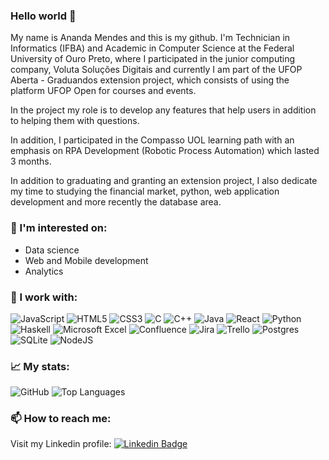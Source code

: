 ### Hello world 👋

My name is Ananda Mendes and this is my github. I'm Technician in Informatics (IFBA) and Academic in Computer Science at the Federal University of Ouro Preto, where I participated in the junior computing company, Voluta Soluções Digitais and currently I am part of the UFOP Aberta - Graduandos extension project, which consists of using the platform UFOP Open for courses and events.

In the project my role is to develop any features that help users in addition to helping them with questions.

In addition, I participated in the Compasso UOL learning path with an emphasis on RPA Development (Robotic Process Automation) which lasted 3 months.

In addition to graduating and granting an extension project, I also dedicate my time to studying the financial market, python, web application development and more recently the database area.

### 👀 I'm interested on:
- Data science 
- Web and Mobile development
- Analytics

### 🔨 I work with:
<img alt="JavaScript" src="https://img.shields.io/badge/javascript-%23323330.svg?&style=for-the-badge&logo=javascript&logoColor=%23F7DF1E"/> <img alt="HTML5" src="https://img.shields.io/badge/html5-%23E34F26.svg?&style=for-the-badge&logo=html5&logoColor=white"/> <img alt="CSS3" src="https://img.shields.io/badge/css3-%231572B6.svg?&style=for-the-badge&logo=css3&logoColor=white"/> <img alt="C" src="https://img.shields.io/badge/c-%2300599C.svg?&style=for-the-badge&logo=c&logoColor=white"/> <img alt="C++" src="https://img.shields.io/badge/c++-%2300599C.svg?&style=for-the-badge&logo=c%2B%2B&ogoColor=white"/> <img alt="Java" src="https://img.shields.io/badge/java-%23ED8B00.svg?&style=for-the-badge&logo=java&logoColor=white"/> <img alt="React" src="https://img.shields.io/badge/react-%2320232a.svg?&style=for-the-badge&logo=react&logoColor=%2361DAFB"/> ![Python](https://img.shields.io/badge/python-3670A0?style=for-the-badge&logo=python&logoColor=ffdd54) ![Haskell](https://img.shields.io/badge/Haskell-5e5086?style=for-the-badge&logo=haskell&logoColor=white) ![Microsoft Excel](https://img.shields.io/badge/Microsoft_Excel-217346?style=for-the-badge&logo=microsoft-excel&logoColor=white) ![Confluence](https://img.shields.io/badge/confluence-%23172BF4.svg?style=for-the-badge&logo=confluence&logoColor=white) ![Jira](https://img.shields.io/badge/jira-%230A0FFF.svg?style=for-the-badge&logo=jira&logoColor=white) ![Trello](https://img.shields.io/badge/Trello-%23026AA7.svg?style=for-the-badge&logo=Trello&logoColor=white) ![Postgres](https://img.shields.io/badge/postgres-%23316192.svg?style=for-the-badge&logo=postgresql&logoColor=white) 	![SQLite](https://img.shields.io/badge/sqlite-%2307405e.svg?style=for-the-badge&logo=sqlite&logoColor=white) ![NodeJS](https://img.shields.io/badge/node.js-6DA55F?style=for-the-badge&logo=node.js&logoColor=white)

### 📈 My stats:
![GitHub](https://github-readme-stats.vercel.app/api?username=ananda-mendes&hide_title=true&count_private=true&show_icons=true&text_color=E5DADA&bg_color=091011&icon_color=44AF69&line_height=20) 
![Top Languages](https://github-readme-stats.vercel.app/api/top-langs/?username=ananda-mendes&hide_title=true&langs_count=6&text_color=E5DADA&bg_color=091011&layout=compact)

### 📫 How to reach me: 
Visit my Linkedin profile: [![Linkedin Badge](https://img.shields.io/badge/-LinkedIn-blue?style=flat-square&logo=Linkedin&logoColor=white&link=https://www.linkedin.com/in/ananda-mendes-26535b21b/)](https://www.linkedin.com/in/ananda-mendes-26535b21b/)


